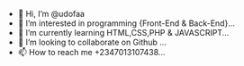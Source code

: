 - 👋 Hi, I’m @udofaa
- 👀 I’m interested in programming {Front-End & Back-End}...
- 🌱 I’m currently learning HTML,CSS,PHP & JAVASCRIPT...
- 💞️ I’m looking to collaborate on Github ...
- 📫 How to reach me +2347013107438...

<!---
udofaa/udofaa is a ✨ special ✨ repository because its `README.md` (this file) appears on your GitHub profile.
You can click the Preview link to take a look at your changes.
--->
